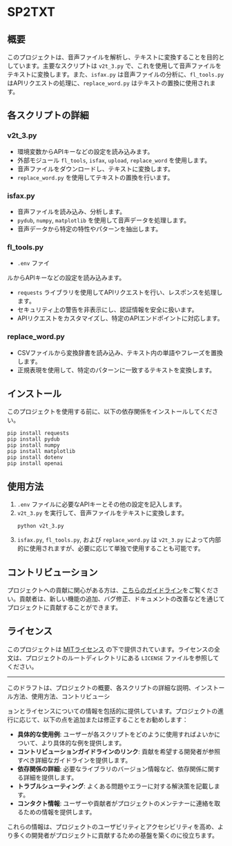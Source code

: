 # SP2TXT

## 概要
このプロジェクトは、音声ファイルを解析し、テキストに変換することを目的としています。主要なスクリプトは `v2t_3.py` で、これを使用して音声ファイルをテキストに変換します。また、`isfax.py` は音声ファイルの分析に、`fl_tools.py` はAPIリクエストの処理に、`replace_word.py` はテキストの置換に使用されます。

## 各スクリプトの詳細

### v2t_3.py
- 環境変数からAPIキーなどの設定を読み込みます。
- 外部モジュール `fl_tools`, `isfax`, `upload`, `replace_word` を使用します。
- 音声ファイルをダウンロードし、テキストに変換します。
- `replace_word.py` を使用してテキストの置換を行います。

### isfax.py
- 音声ファイルを読み込み、分析します。
- `pydub`, `numpy`, `matplotlib` を使用して音声データを処理します。
- 音声データから特定の特性やパターンを抽出します。

### fl_tools.py
- `.env` ファイ

ルからAPIキーなどの設定を読み込みます。
- `requests` ライブラリを使用してAPIリクエストを行い、レスポンスを処理します。
- セキュリティ上の警告を非表示にし、認証情報を安全に扱います。
- APIリクエストをカスタマイズし、特定のAPIエンドポイントに対応します。

### replace_word.py
- CSVファイルから変換辞書を読み込み、テキスト内の単語やフレーズを置換します。
- 正規表現を使用して、特定のパターンに一致するテキストを変換します。

## インストール
このプロジェクトを使用する前に、以下の依存関係をインストールしてください。
```
pip install requests
pip install pydub
pip install numpy
pip install matplotlib
pip install dotenv
pip install openai
```

## 使用方法
1. `.env` ファイルに必要なAPIキーとその他の設定を記入します。
2. `v2t_3.py` を実行して、音声ファイルをテキストに変換します。
   ```
   python v2t_3.py
   ```
3. `isfax.py`, `fl_tools.py`, および `replace_word.py` は `v2t_3.py` によって内部的に使用されますが、必要に応じて単独で使用することも可能です。

## コントリビューション
プロジェクトへの貢献に関心がある方は、[こちらのガイドライン](リンク)をご覧ください。貢献者は、新しい機能の追加、バグ修正、ドキュメントの改善などを通じてプロジェクトに貢献することができます。

## ライセンス
このプロジェクトは [MITライセンス](リンク) の下で提供されています。ライセンスの全文は、プロジェクトのルートディレクトリにある `LICENSE` ファイルを参照してください。

---

このドラフトは、プロジェクトの概要、各スクリプトの詳細な説明、インストール方法、使用方法、コントリビューシ

ョンとライセンスについての情報を包括的に提供しています。プロジェクトの進行に応じて、以下の点を追加または修正することをお勧めします：

- **具体的な使用例**: ユーザーが各スクリプトをどのように使用すればよいかについて、より具体的な例を提供します。
- **コントリビューションガイドラインのリンク**: 貢献を希望する開発者が参照すべき詳細なガイドラインを提供します。
- **依存関係の詳細**: 必要なライブラリのバージョン情報など、依存関係に関する詳細を提供します。
- **トラブルシューティング**: よくある問題やエラーに対する解決策を記載します。
- **コンタクト情報**: ユーザーや貢献者がプロジェクトのメンテナーに連絡を取るための情報を提供します。

これらの情報は、プロジェクトのユーザビリティとアクセシビリティを高め、より多くの開発者がプロジェクトに貢献するための基盤を築くのに役立ちます。